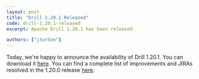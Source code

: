 ```yaml
---
layout: post
title: "Drill 1.20.1 Released"
code: drill-1.20.1-released
excerpt: Apache Drill 1.20.1 has been released.

authors: ["jturton"]
---
```


Today, we're happy to announce the availability of Drill 1.20.1. You can download it [here](https://drill.apache.org/download/). You can find a complete list of improvements and JIRAs resolved in the 1.20.0 release [here]({{site.baseurl}}/docs/apache-drill-1-20-1-release-notes/).

